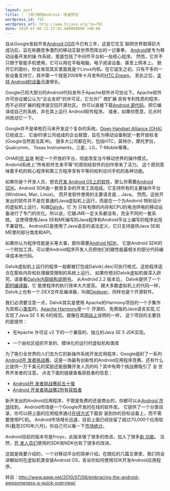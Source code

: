 ```yaml
---
layout: post
title: ! '[转]拥抱Android：快速预览'
wordpress_id: 792
wordpress_url: http://www.hijava.org/?p=792
date: 2010-07-06 21:27:01.000000000 +08:00
---
```

自从Google发起开发<a href="http://www.android.com/">Android OS</a>迄今已有三年，这是它在互  联网世界取得巨大成功后，旨在称霸竞争激烈的移动互联世界而挥出的一记重拳。 <a href="http://en.wikipedia.org/wiki/Android_os">Android</a>是专为移动设备开发的操  作系统，里面包括了中间件平台和一些核心程序。  然而，它并不只限于智能手机使用，它可以用在平板电脑、电子阅读设备、甚至上网本上。       掀开它的面纱，你会发现其实里面竟是个Linux内核。在它诞生之初，只有不多的一些设备支持它，其中第一个就是2008年十月发布的<a href="http://en.wikipedia.org/wiki/HTC_Dream">HTC Dream</a>。 至此之后，<a href="http://en.wikipedia.org/wiki/List_of_Android_devices">支持  Android的设备</a>迅速增长。

Google已将大部分的Android代码发布于Apache软件许可协议下。Apache软件许可协议被公认为“企业友好”的许可证，它允许厂 商扩展 具有专利性质的程序，而不必将扩展的程序提交回开源社区。      你可以直接下载<a href="http://source.android.com/">Android     源代码</a>，把它编译成自己的系统，并在其上运行 Android软件程序。     或者，如果你愿意，花点时间改动它一下。

Google并不是单枪匹马来开发这个复杂的系统。<a href="http://www.openhandsetalliance.com/">Open   Handset Alliance (OHA)</a>已经成立，      它由65家公司组成的企业联盟，旨在为移动设备制定一套开放标准(Google当然首当其冲)。      很多大公司都在列，包括HTC，英特尔，摩托罗拉，Qualcomm， Texas       Instruments，三星，LG，T-Mobile等等。

OHA的<a href="http://www.openhandsetalliance.com/android_overview.html">宗 旨</a>是 制定一个开放的平台，彻底改变当今移动世界的操作模式。  Andorid系统上“所有软件生来平等”的原则给软件的创作带来了活力。   这个原则意味着手机的核心程序和第三方程序享有平等的权利访问手机的各种功能。

如果你是个开发人员，想去<a href="http://developer.android.com/index.html">开发 Android      OS上的软件</a>，那么你需要<a href="http://developer.android.com/sdk/index.html">Android     SDK</a>。Android  SDK由一套很复杂的开发工具组成。它支持所有的主要操作平台(Windows,      Mac, Linux)。 而开发软件使用的主要语言是…  Java。     然而，这些开发出的软件并不是在普通的Java虚拟机上运行，而是在一个为Andorid     特别设计的虚拟机上运行，叫做<a href="http://en.wikipedia.org/wiki/Dalvik_virtual_machine">Dalvik</a>，它 为 只有有限的内存和CPU的电池供电的移动设备进行了专门的优化。所以说，它跟JME一定关系都没有，完全不同的一套系统。 这使得使用Java  SE和ME编写的Java程序和Android平台上编写的程序出现不兼容性。 Android只是使用了Java语言的语法定义，它只支持提供Java  SE和ME里的部分类库和API。

如果你认为程序性能是头等大事，那你需要<a href="http://developer.android.com/sdk/ndk/index.html">Android     NDK</a>， 它是Android SDK的一个附加工具，可以使Android程序开发人员把他们的跟性能最相关的部分代码编译成本地代码。

Dalvik虚拟机上运行的程序一般都被打包成Dalvik(.dex)可执行格式，这些程序适合在那些内存和处理器受限制的系统上运行。  如果你想对Dalvik虚拟机做深入研究，请查看<a href="http://sites.google.com/site/io/dalvik-vm-internals">Dalvik内部结构说明书</a>。   从Android 2.2 版本后， Dalvik提供了一个<a href="http://en.wikipedia.org/wiki/Just-in-time_compilation">即时编译器</a>，它  能使程序的执行效率大大提高。  跟大多数虚拟机上的代码一样，Dalvik上也有一个.DEX文件反编译器，叫做<a href="http://dedexer.sourceforge.net/">Dedexer</a>，同样也是个开源软件。

我们必须要注意一点，Dalvik其实是使用      Apache的Harmony项目的一个子集作为其核心<a href="http://en.wikipedia.org/wiki/Java_Class_Library">类库</a>的。<a href="http://en.wikipedia.org/wiki/Apache_Harmony">Apache Harmony</a>是一个  开源的、免费版的Java语言实现,它实现了Java SE 5      和 6的规范。就像在其<a href="http://harmony.apache.org/">网站上</a>说明的一样，     这个项目的主要目的是提供：
<ul>
	<li>在Apache 许可证 v2 下的一个兼容的、独立的Java SE 5 JDK实现。</li>
</ul>
<ul>
	<li>一个由社区组织开发的、模块化的运行时虚拟机和类库</li>
</ul>
为了吸引全世界的人们去为它的新操作系统开发应用程序，Google组织了一系列<a href="http://en.wikipedia.org/wiki/Android_Developer_Challenge">Android开  发者挑战赛</a>，这是一场最有创新性的Android应用程序竞赛。还有什么比提供一万千美元的奖励还能鼓舞开发人员的吗？其中有两个挑战赛吸引了 全 世界开发者的注意。  点击下面的链接查看获胜者的信息：
<ul>
	<li><a href="http://code.google.com/android/adc/adc_gallery/">Android开  发者挑战赛前五十强</a></li>
	<li><a href="http://code.google.com/android/adc/gallery_winners.html">Android  开发者挑战赛2所有获胜者</a></li>
</ul>
新开发出的Android应用程序，不管是免费的还是商业的，你都可以从<a href="http://www.android.com/market/">Android     市场</a>找到。      Android市场是一个Google开发的在线的软件库。     它提供了一个分类目录，你可以把上面的应用程序通过<a href="http://en.wikipedia.org/wiki/Over-the-air_programming">在线方式</a>下载安  装到你的目标设备上，而不需要使用PC机。  Android市场增长迅速，目前上面已经驻留了超过70,000个应用软件(截至2010年六月)。你自己可以看一下<a href="http://www.androlib.com/appstats.aspx">市场统计</a>。

Android目前的版本号是Froyo，此版本做了很多的改进，加入了很多<a href="http://smarterware.org/6085/android-2-2-screenshot-tour-my-favorite-features-in-froyo">新  功能</a>。 当然，<a href="http://android-developers.blogspot.com/2010/05/android-22-and-developers-goodies.html">开  发人员们</a>使用的SDK和NDK也有了很多的改进。

这就是我要介绍的，一个对移动平台的简单介绍。在随后的几篇文章里，我们将会讲解如何在虚拟机里安装Android   OS，告诉你如何使用SDK开发Android应用程序。

转自：<a href="http://www.aqee.net/2010/07/06/embracing-the-android-awesomeness-a-quick-overview/" target="_blank">http://www.aqee.net/2010/07/06/embracing-the-android-awesomeness-a-quick-overview/</a>
